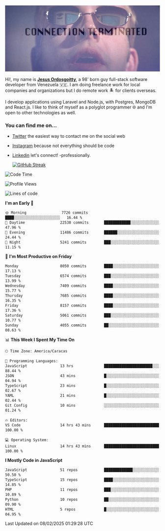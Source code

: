 ![hackers movie reference](./disconnected.jpg)

Hi!, my name is [**Jesus Ordosgoitty**](https://jodaz.dev), a 98' born guy full-stack software developer from Venezuela 🇻🇪. I am doing freelance work for local companies and organizations but I do remote work 🏝️ for clients overseas. 

I develop applications using Laravel and Node.js, with Postgres, MongoDB and React.js. I like to think of myself as a polyglot programmer 🌐 and I'm open to other technologies as well.

### You can find me on...

- [Twitter](https://twitter.com/jodaz_) the easiest way to contact me on the social web
- [Instagram](https://instagram.com/jodaz_) because not everything should be code
- [Linkedin](https://linkedin.com/in/jodaz) let's connect! -professionally.


    [![GitHub Streak](https://streak-stats.demolab.com?user=jodaz&theme=tokyonight)](https://git.io/streak-stats)

<!--START_SECTION:waka-->
![Code Time](http://img.shields.io/badge/Code%20Time-7%2C122%20hrs%2047%20mins-blue)

![Profile Views](http://img.shields.io/badge/Profile%20Views-1-blue)

![Lines of code](https://img.shields.io/badge/From%20Hello%20World%20I%27ve%20Written-83.1%20million%20lines%20of%20code-blue)

**I'm an Early 🐤** 

```text
🌞 Morning                7726 commits        ████░░░░░░░░░░░░░░░░░░░░░   16.44 % 
🌆 Daytime                22538 commits       ████████████░░░░░░░░░░░░░   47.96 % 
🌃 Evening                11486 commits       ██████░░░░░░░░░░░░░░░░░░░   24.44 % 
🌙 Night                  5241 commits        ███░░░░░░░░░░░░░░░░░░░░░░   11.15 % 
```
📅 **I'm Most Productive on Friday** 

```text
Monday                   8050 commits        ████░░░░░░░░░░░░░░░░░░░░░   17.13 % 
Tuesday                  6574 commits        ███░░░░░░░░░░░░░░░░░░░░░░   13.99 % 
Wednesday                7409 commits        ████░░░░░░░░░░░░░░░░░░░░░   15.77 % 
Thursday                 7685 commits        ████░░░░░░░░░░░░░░░░░░░░░   16.35 % 
Friday                   8157 commits        ████░░░░░░░░░░░░░░░░░░░░░   17.36 % 
Saturday                 5061 commits        ███░░░░░░░░░░░░░░░░░░░░░░   10.77 % 
Sunday                   4055 commits        ██░░░░░░░░░░░░░░░░░░░░░░░   08.63 % 
```


📊 **This Week I Spent My Time On** 

```text
🕑︎ Time Zone: America/Caracas

💬 Programming Languages: 
JavaScript               13 hrs              ██████████████████████░░░   88.44 % 
JSON                     43 mins             █░░░░░░░░░░░░░░░░░░░░░░░░   04.94 % 
TypeScript               23 mins             █░░░░░░░░░░░░░░░░░░░░░░░░   02.67 % 
YAML                     21 mins             █░░░░░░░░░░░░░░░░░░░░░░░░   02.44 % 
Git Config               10 mins             ░░░░░░░░░░░░░░░░░░░░░░░░░   01.24 % 

🔥 Editors: 
VS Code                  14 hrs 43 mins      █████████████████████████   100.00 % 

💻 Operating System: 
Linux                    14 hrs 43 mins      █████████████████████████   100.00 % 
```

**I Mostly Code in JavaScript** 

```text
JavaScript               51 repos            █████████████░░░░░░░░░░░░   50.50 % 
TypeScript               15 repos            ████░░░░░░░░░░░░░░░░░░░░░   14.85 % 
PHP                      11 repos            ███░░░░░░░░░░░░░░░░░░░░░░   10.89 % 
Python                   10 repos            ██░░░░░░░░░░░░░░░░░░░░░░░   09.90 % 
HTML                     5 repos             █░░░░░░░░░░░░░░░░░░░░░░░░   04.95 % 
```




 Last Updated on 08/02/2025 01:29:28 UTC
<!--END_SECTION:waka-->
